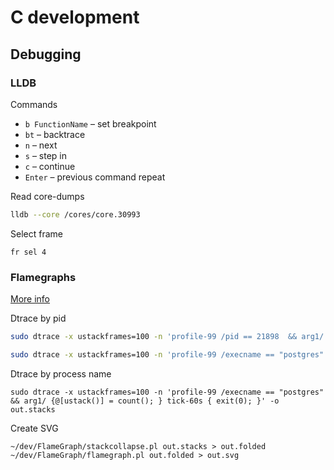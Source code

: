 # C development

## Debugging

### LLDB

Commands

* `b FunctionName` – set breakpoint
* `bt` – backtrace
* `n` – next
* `s` – step in
* `c` – continue
* `Enter` – previous command repeat

Read core-dumps

```bash
lldb --core /cores/core.30993
```

Select frame

```
fr sel 4
```

### Flamegraphs

[More info](http://www.brendangregg.com/FlameGraphs/cpuflamegraphs.html#DTrace)

Dtrace by pid
```bash
sudo dtrace -x ustackframes=100 -n 'profile-99 /pid == 21898  && arg1/ {@[ustack()] = count(); } tick-60s { exit(0); }' -o out.stacks
```

```bash
sudo dtrace -x ustackframes=100 -n 'profile-99 /execname == "postgres" && arg1/ {@[ustack()] = count(); } tick-60s { exit(0); }' -p 21800  -o out.stacks
```

Dtrace by process name
```
sudo dtrace -x ustackframes=100 -n 'profile-99 /execname == "postgres" && arg1/ {@[ustack()] = count(); } tick-60s { exit(0); }' -o out.stacks
```

Create SVG
```
~/dev/FlameGraph/stackcollapse.pl out.stacks > out.folded
~/dev/FlameGraph/flamegraph.pl out.folded > out.svg
```

